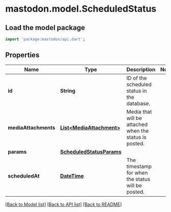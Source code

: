# mastodon.model.ScheduledStatus

## Load the model package
```dart
import 'package:mastodon/api.dart';
```

## Properties
Name | Type | Description | Notes
------------ | ------------- | ------------- | -------------
**id** | **String** | ID of the scheduled status in the database. | 
**mediaAttachments** | [**List&lt;MediaAttachment&gt;**](MediaAttachment.md) | Media that will be attached when the status is posted. | 
**params** | [**ScheduledStatusParams**](ScheduledStatusParams.md) |  | 
**scheduledAt** | [**DateTime**](DateTime.md) | The timestamp for when the status will be posted. | 

[[Back to Model list]](../README.md#documentation-for-models) [[Back to API list]](../README.md#documentation-for-api-endpoints) [[Back to README]](../README.md)


